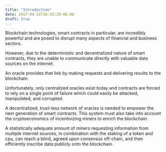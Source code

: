 ```yaml
---
title: "Introduction"
date: 2017-09-21T16:33:29-06:00
draft: true
---
```

Blockchain technologies, smart contracts in particular, are incredibly powerful and are posed to disrupt many aspects of financial and business sectors.

However, due to the deterministic and decentralized nature of smart contracts, they are unable to communicate directly with valuable data sources on the internet.

An oracle provides that link by making requests and delivering results to the blockchain.

Unfortunately, only centralized oracles exist today and contracts are forced to rely on a single point of failure which could easily be attacked, manipulated, and corrupted.

A decentralized, trust-less network of oracles is needed to empower the next generation of smart contracts. This system must also take into account the cryptoeconomics of incentivizing miners to enrich the blockchain.  

A statistically adequate amount of miners requesting information from multiple internet sources, in combination with the staking of a token and cpu, can reach a blind, agreed upon consensus off-chain, and then efficiently inscribe data publicly onto the blockchain.
